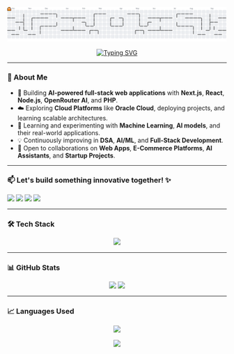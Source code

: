 <!-- Contribution Graph Pac-Man -->
<picture>
  <source media="(prefers-color-scheme: dark)" srcset="https://raw.githubusercontent.com/VINAYpratapSINGHchauhan/VINAYpratapSINGHchauhan/output/pacman-contribution-graph-dark.svg">
  <source media="(prefers-color-scheme: light)" srcset="https://raw.githubusercontent.com/VINAYpratapSINGHchauhan/VINAYpratapSINGHchauhan/output/pacman-contribution-graph.svg">
  <img alt="Pac-Man contribution graph" src="https://raw.githubusercontent.com/VINAYpratapSINGHchauhan/VINAYpratapSINGHchauhan/output/pacman-contribution-graph.svg">
</picture>



<!-- Animated Intro -->
<div align="center">
  
[![Typing SVG](https://readme-typing-svg.herokuapp.com?font=Fira+Code&size=32&duration=2500&pause=800&color=00F71A&center=true&vCenter=true&width=600&lines=Hi+👋,+I'm+Vinay;Full+Stack+Developer;AI+Driven+web+Builder;Fitness+Enthusiast+💪)](https://git.io/typing-svg)

</div>

---

### 🚀 About Me

- 🎯 Building **AI-powered full-stack web applications** with **Next.js**, **React**, **Node.js**, **OpenRouter AI**, and **PHP**.  
- ☁️ Exploring **Cloud Platforms** like **Oracle Cloud**, deploying projects, and learning scalable architectures.  
- 🤖 Learning and experimenting with **Machine Learning**, **AI models**, and their real-world applications.  
- 💡 Continuously improving in **DSA**, **AI/ML**, and **Full-Stack Development**.  
- 🤝 Open to collaborations on **Web Apps**, **E-Commerce Platforms**, **AI Assistants**, and **Startup Projects**.  

---

### 📫 Let's build something innovative together! ✨
<p align="left">
  <a href="mailto:vinaypratapsinghchauhan001@gmail.com"><img src="https://skillicons.dev/icons?i=gmail" width="40" /></a>
  <a href="https://www.linkedin.com/in/vinay-pratap-singh-chauhan"><img src="https://skillicons.dev/icons?i=linkedin" width="40" /></a>
  <a href="https://leetcode.com/u/VinayPratrapSinghChauhan/"><img src="https://cdn.jsdelivr.net/gh/simple-icons/simple-icons/icons/leetcode.svg" width="30"/></a>
  <a href="https://www.instagram.com/_vinayy.chauhan_?igsh=am9zYWxvbHh6cTV3"><img src="https://skillicons.dev/icons?i=instagram" width="40" /></a>
</p>

---

### 🛠️ Tech Stack
<p align="center">
  <img src="https://skillicons.dev/icons?i=c,cpp,java,python,html,css,js,ts,react,nextjs,nodejs,express,php,mysql,mongodb,firebase,vercel,postman,bootstrap,git,github" />
</p>


---

### 📊 GitHub Stats
<p align="center">
  <img src="https://github-readme-stats.vercel.app/api?username=VINAYpratapSINGHchauhan&show_icons=true&theme=radical" height="160"/>
  <img src="https://github-readme-streak-stats.herokuapp.com/?user=VINAYpratapSINGHchauhan&theme=radical" height="160"/>
</p>

---

### 📈 Languages Used
<p align="center">
  <img src="https://github-readme-stats.vercel.app/api/top-langs/?username=VINAYpratapSINGHchauhan&layout=compact&theme=radical&langs_count=8" height="200"/>
</p>

<div align="center">
  <img src="https://capsule-render.vercel.app/api?type=waving&color=0:FF5733,100:00C9FF&height=120&section=footer&fontSize=22&fontColor=fff" />
</div>

